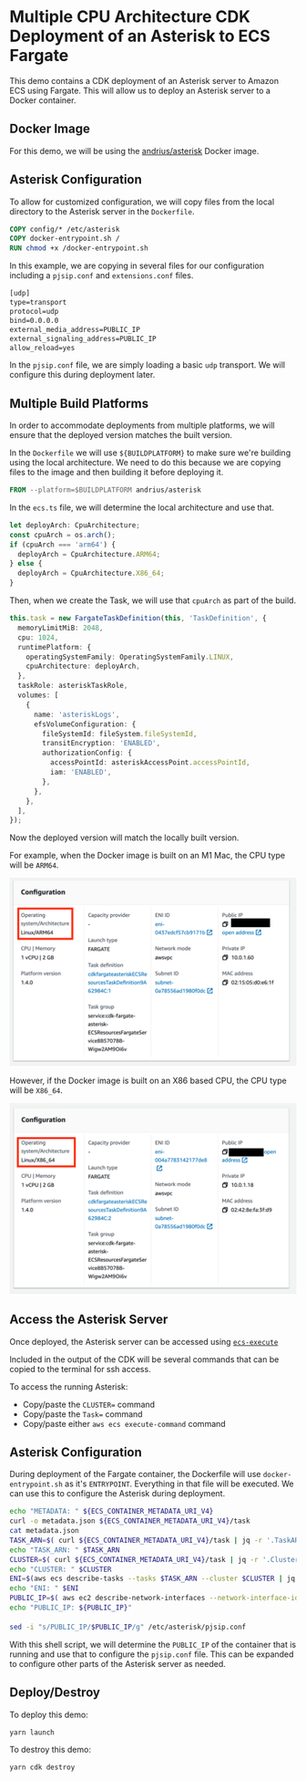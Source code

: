 # Multiple CPU Architecture CDK Deployment of an Asterisk to ECS Fargate

This demo contains a CDK deployment of an Asterisk server to Amazon ECS using Fargate. This will allow us to deploy an Asterisk server to a Docker container.

## Docker Image

For this demo, we will be using the [andrius/asterisk](https://github.com/andrius/asterisk) Docker image.

## Asterisk Configuration

To allow for customized configuration, we will copy files from the local directory to the Asterisk server in the `Dockerfile`.

```Dockerfile
COPY config/* /etc/asterisk
COPY docker-entrypoint.sh /
RUN chmod +x /docker-entrypoint.sh
```

In this example, we are copying in several files for our configuration including a `pjsip.conf` and `extensions.conf` files.

```asterisk
[udp]
type=transport
protocol=udp
bind=0.0.0.0
external_media_address=PUBLIC_IP
external_signaling_address=PUBLIC_IP
allow_reload=yes
```

In the `pjsip.conf` file, we are simply loading a basic `udp` transport. We will configure this during deployment later.

## Multiple Build Platforms

In order to accommodate deployments from multiple platforms, we will ensure that the deployed version matches the built version.

In the `Dockerfile` we will use `${BUILDPLATFORM}` to make sure we're building using the local architecture. We need to do this because we are copying files to the image and then building it before deploying it.

```Dockerfile
FROM --platform=$BUILDPLATFORM andrius/asterisk
```

In the `ecs.ts` file, we will determine the local architecture and use that.

```typescript
let deployArch: CpuArchitecture;
const cpuArch = os.arch();
if (cpuArch === 'arm64') {
  deployArch = CpuArchitecture.ARM64;
} else {
  deployArch = CpuArchitecture.X86_64;
}
```

Then, when we create the Task, we will use that `cpuArch` as part of the build.

```typescript
this.task = new FargateTaskDefinition(this, 'TaskDefinition', {
  memoryLimitMiB: 2048,
  cpu: 1024,
  runtimePlatform: {
    operatingSystemFamily: OperatingSystemFamily.LINUX,
    cpuArchitecture: deployArch,
  },
  taskRole: asteriskTaskRole,
  volumes: [
    {
      name: 'asteriskLogs',
      efsVolumeConfiguration: {
        fileSystemId: fileSystem.fileSystemId,
        transitEncryption: 'ENABLED',
        authorizationConfig: {
          accessPointId: asteriskAccessPoint.accessPointId,
          iam: 'ENABLED',
        },
      },
    },
  ],
});
```

Now the deployed version will match the locally built version.

For example, when the Docker image is built on an M1 Mac, the CPU type will be `ARM64`.

![ARM64](images/ARM64.png)

However, if the Docker image is built on an X86 based CPU, the CPU type will be `X86_64`.

![X86_64](images/X86_64.png)

## Access the Asterisk Server

Once deployed, the Asterisk server can be accessed using [`ecs-execute`](https://docs.aws.amazon.com/AmazonECS/latest/developerguide/ecs-exec.html)

Included in the output of the CDK will be several commands that can be copied to the terminal for ssh access.

To access the running Asterisk:

- Copy/paste the `CLUSTER=` command
- Copy/paste the `Task=` command
- Copy/paste either `aws ecs execute-command` command

## Asterisk Configuration

During deployment of the Fargate container, the Dockerfile will use `docker-entrypoint.sh` as it's `ENTRYPOINT`. Everything in that file will be executed. We can use this to configure the Asterisk during deployment.

```bash
echo "METADATA: " ${ECS_CONTAINER_METADATA_URI_V4}
curl -o metadata.json ${ECS_CONTAINER_METADATA_URI_V4}/task
cat metadata.json
TASK_ARN=$( curl ${ECS_CONTAINER_METADATA_URI_V4}/task | jq -r '.TaskARN' )
echo "TASK_ARN: " $TASK_ARN
CLUSTER=$( curl ${ECS_CONTAINER_METADATA_URI_V4}/task | jq -r '.Cluster' )
echo "CLUSTER: " $CLUSTER
ENI=$(aws ecs describe-tasks --tasks $TASK_ARN --cluster $CLUSTER | jq -r '.tasks[0].attachments[0].details[1].value' )
echo "ENI: " $ENI
PUBLIC_IP=$( aws ec2 describe-network-interfaces --network-interface-ids $ENI | jq -r '.NetworkInterfaces[0].Association.PublicIp' )
echo "PUBLIC_IP: ${PUBLIC_IP}"

sed -i "s/PUBLIC_IP/$PUBLIC_IP/g" /etc/asterisk/pjsip.conf
```

With this shell script, we will determine the `PUBLIC_IP` of the container that is running and use that to configure the `pjsip.conf` file. This can be expanded to configure other parts of the Asterisk server as needed.

## Deploy/Destroy

To deploy this demo:

```bash
yarn launch
```

To destroy this demo:

```
yarn cdk destroy
```
